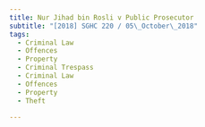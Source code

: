 ```yaml
---
title: Nur Jihad bin Rosli v Public Prosecutor 
subtitle: "[2018] SGHC 220 / 05\_October\_2018"
tags:
  - Criminal Law
  - Offences
  - Property
  - Criminal Trespass
  - Criminal Law
  - Offences
  - Property
  - Theft

---
```


